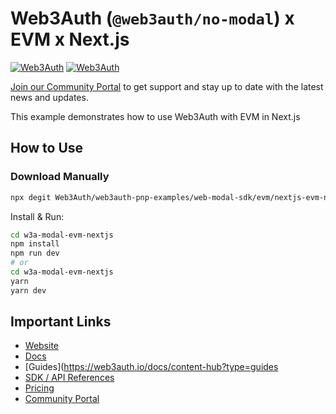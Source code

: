 # Web3Auth (`@web3auth/no-modal`) x EVM x Next.js

[![Web3Auth](https://img.shields.io/badge/Web3Auth-SDK-blue)](https://web3auth.io/docs/sdk/pnp/web/modal)
[![Web3Auth](https://img.shields.io/badge/Web3Auth-Community-cyan)](https://community.web3auth.io)

[Join our Community Portal](https://community.web3auth.io/) to get support and stay up to date with the latest news and updates.

This example demonstrates how to use Web3Auth with EVM in Next.js

## How to Use

### Download Manually

```bash
npx degit Web3Auth/web3auth-pnp-examples/web-modal-sdk/evm/nextjs-evm-no-modal-example w3a-no-modal-evm-nextjs
```

Install & Run:

```bash
cd w3a-modal-evm-nextjs
npm install
npm run dev
# or
cd w3a-modal-evm-nextjs
yarn
yarn dev
```

## Important Links

- [Website](https://web3auth.io)
- [Docs](https://web3auth.io/docs)
- [Guides](https://web3auth.io/docs/content-hub?type=guides
- [SDK / API References](https://web3auth.io/docs/sdk)
- [Pricing](https://web3auth.io/pricing.html)
- [Community Portal](https://community.web3auth.io)
